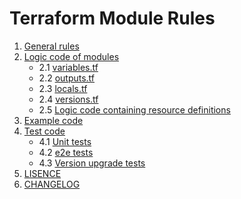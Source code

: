 # Terraform Module Rules

1. [General rules](/general_rules.md)
2. [Logic code of modules](/logic_code/readme.md)
    - 2.1 [variables.tf](/logic_code/variables.tf.md)
    - 2.2 [outputs.tf](/logic_code/outputs.md)
    - 2.3 [locals.tf](/logic_code/locals.tf.md)
    - 2.4 [versions.tf](/logic_code/versions.tf.md)
    - 2.5 [Logic code containing resource definitions](/logic_code/resource.md)
3. [Example code](/example_code.md)
4. [Test code](/test_code/testing_code.md)
    - 4.1 [Unit tests](/test_code/unit_test.md)
    - 4.2 [e2e tests](/test_code/e2e_test.md)
    - 4.3 [Version upgrade tests](/test_code/version_upgrade_tests.md)
5. [LISENCE](/LISENCE.md)
6. [CHANGELOG](/CHANGELOG.md)